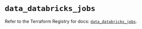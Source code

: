 # `data_databricks_jobs`

Refer to the Terraform Registry for docs: [`data_databricks_jobs`](https://registry.terraform.io/providers/databricks/databricks/1.85.0/docs/data-sources/jobs).
